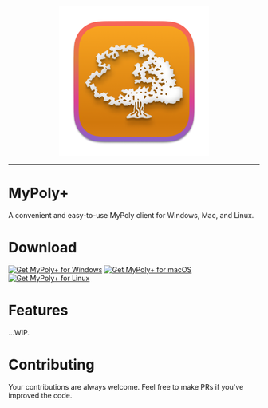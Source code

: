 <p align="center">
<img src="./assets/1024x1024.png" height="300" width="300">
</p>

***

# MyPoly+

A convenient and easy-to-use MyPoly client for Windows, Mac, and Linux.

# Download

<a href="https://workinprogress.com"><img src="https://img.shields.io/badge/Windows-0078D6?style=for-the-badge&logo=windows&logoColor=white" alt="Get MyPoly+ for Windows"></a>
<a href="https://workinprogress.com"><img src="https://img.shields.io/badge/macos-000000?style=for-the-badge&logo=macos&logoColor=F0F0F0" alt="Get MyPoly+ for macOS"></a>
<a href="https://workinprogress.com"><img src="https://img.shields.io/badge/Linux-FCC624?style=for-the-badge&logo=linux&logoColor=black" alt="Get MyPoly+ for Linux"></a>

# Features

...WIP.

# Contributing

Your contributions are always welcome. Feel free to make PRs if you've improved the code.
